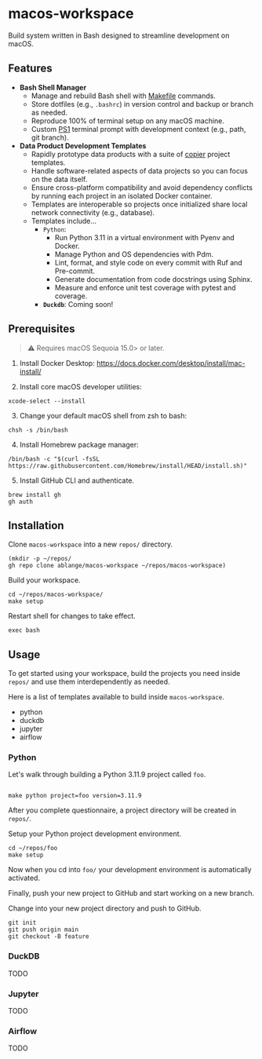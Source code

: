 # macos-workspace
Build system written in Bash designed to streamline development on macOS.


## Features
- __Bash Shell Manager__
  - Manage and rebuild Bash shell with [Makefile](https://www.gnu.org/software/make/manual/make.html) commands.
  - Store dotfiles (e.g., `.bashrc`) in version control and backup or branch as needed.
  - Reproduce 100% of terminal setup on any macOS machine.
  - Custom [PS1](https://www.gnu.org/software/bash/manual/html_node/Controlling-the-Prompt.html)
    terminal prompt with development context (e.g., path, git branch).
- __Data Product Development Templates__
  - Rapidly prototype data products with a suite of [copier](https://copier.readthedocs.io/en/stable/) project templates.
  - Handle software-related aspects of data projects so you can focus on the data itself.
  - Ensure cross-platform compatibility and avoid dependency conflicts
    by running each project in an isolated Docker container.
  - Templates are interoperable so projects once initialized share
    local network connectivity (e.g., database).
  - Templates include...
    - `Python`:
      - Run Python 3.11 in a virtual environment with Pyenv and Docker.
      - Manage Python and OS dependencies with Pdm.
      - Lint, format, and style code on every commit with Ruf and Pre-commit.
      - Generate documentation from code docstrings using Sphinx.
      - Measure and enforce unit test coverage with pytest and coverage.
    - __`Duckdb`__: Coming soon!   


## Prerequisites

> ⚠️ Requires macOS Sequoia 15.0> or later.

1. Install Docker Desktop:
https://docs.docker.com/desktop/install/mac-install/


2. Install core macOS developer utilities:
```commandline
xcode-select --install
```

3. Change your default macOS shell from zsh to bash:
```commandline
chsh -s /bin/bash
```

4. Install Homebrew package manager:
```commandline
/bin/bash -c "$(curl -fsSL https://raw.githubusercontent.com/Homebrew/install/HEAD/install.sh)"
```

5. Install GitHub CLI and authenticate.
```commandline
brew install gh
gh auth
```


## Installation
Clone ``macos-workspace`` into a new ``repos/`` directory.
```commandline
(mkdir -p ~/repos/
gh repo clone ablange/macos-workspace ~/repos/macos-workspace)
```

Build your workspace. 
```commandline
cd ~/repos/macos-workspace/
make setup
```


Restart shell for changes to take effect.
```commandline
exec bash
```


## Usage
To get started using your workspace, build the projects you need inside ``repos/``
and use them interdependently as needed.

Here is a list of templates available to build inside ``macos-workspace``.
* python
* duckdb
* jupyter
* airflow


### Python
Let's walk through building a Python 3.11.9 project called ``foo``.
```commandline

make python project=foo version=3.11.9
```

After you complete questionnaire, a project directory will be created in ``repos/``.

Setup your Python project development environment.
```commandline
cd ~/repos/foo
make setup
```
Now when you cd into ``foo/`` your development environment is automatically activated.

Finally, push your new project to GitHub and start working on a new branch. 

Change into your new project directory and push to GitHub.
```commandline
git init
git push origin main
git checkout -B feature
```

### DuckDB
TODO

### Jupyter
TODO

### Airflow
TODO
